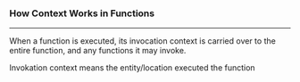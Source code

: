 ### How Context Works in Functions
---

When a function is executed, its invocation context is carried over to the entire function, and any functions it may invoke.

Invokation context means the entity/location executed the function